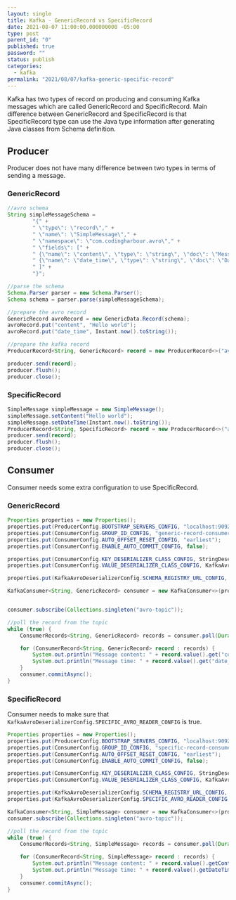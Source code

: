 ```yaml
---
layout: single
title: Kafka - GenericRecord vs SpecificRecord
date: 2021-08-07 11:00:00.000000000 -05:00
type: post
parent_id: "0"
published: true
password: ""
status: publish
categories:
  - kafka
permalink: "2021/08/07/kafka-generic-specific-record"
---
```


Kafka has two types of record on producing and consuming Kafka messages which are called GenericRecord and SpecificRecord.
Main difference between GenericRecord and SpecificRecord is that SpecificRecord type can use the Java type information after generating Java classes from Schema definition.

## Producer

Producer does not have many difference between two types in terms of sending a message.

### GenericRecord

```java
//avro schema
String simpleMessageSchema =
        "{" +
        " \"type\": \"record\"," +
        " \"name\": \"SimpleMessage\"," +
        " \"namespace\": \"com.codingharbour.avro\"," +
        " \"fields\": [" +
        " {\"name\": \"content\", \"type\": \"string\", \"doc\": \"Message content\"}," +
        " {\"name\": \"date_time\", \"type\": \"string\", \"doc\": \"Datetime when the message\"}" +
        " ]" +
        "}";

//parse the schema
Schema.Parser parser = new Schema.Parser();
Schema schema = parser.parse(simpleMessageSchema);

//prepare the avro record
GenericRecord avroRecord = new GenericData.Record(schema);
avroRecord.put("content", "Hello world");
avroRecord.put("date_time", Instant.now().toString());

//prepare the kafka record
ProducerRecord<String, GenericRecord> record = new ProducerRecord<>("avro-topic", null, avroRecord);

producer.send(record);
producer.flush();
producer.close();
```

### SpecificRecord

```java
SimpleMessage simpleMessage = new SimpleMessage();
simpleMessage.setContent("Hello world");
simpleMessage.setDateTime(Instant.now().toString());
ProducerRecord<String, SpecificRecord> record = new ProducerRecord<>("avro-topic", null, simpleMessage);
producer.send(record);
producer.flush();
producer.close();

```

## Consumer

Consumer needs some extra configuration to use SpecificRecord.

### GenericRecord

```java
Properties properties = new Properties();
properties.put(ProducerConfig.BOOTSTRAP_SERVERS_CONFIG, "localhost:9092");
properties.put(ConsumerConfig.GROUP_ID_CONFIG, "generic-record-consumer-group");
properties.put(ConsumerConfig.AUTO_OFFSET_RESET_CONFIG, "earliest");
properties.put(ConsumerConfig.ENABLE_AUTO_COMMIT_CONFIG, false);

properties.put(ConsumerConfig.KEY_DESERIALIZER_CLASS_CONFIG, StringDeserializer.class);
properties.put(ConsumerConfig.VALUE_DESERIALIZER_CLASS_CONFIG, KafkaAvroDeserializer.class);

properties.put(KafkaAvroDeserializerConfig.SCHEMA_REGISTRY_URL_CONFIG, "http://localhost:8081");

KafkaConsumer<String, GenericRecord> consumer = new KafkaConsumer<>(properties);


consumer.subscribe(Collections.singleton("avro-topic"));

//poll the record from the topic
while (true) {
    ConsumerRecords<String, GenericRecord> records = consumer.poll(Duration.ofMillis(100));

    for (ConsumerRecord<String, GenericRecord> record : records) {
        System.out.println("Message content: " + record.value().get("content"));
        System.out.println("Message time: " + record.value().get("date_time"));
    }
    consumer.commitAsync();
}

```

### SpecificRecord

Consumer needs to make sure that `KafkaAvroDeserializerConfig.SPECIFIC_AVRO_READER_CONFIG` is true.

```java
Properties properties = new Properties();
properties.put(ProducerConfig.BOOTSTRAP_SERVERS_CONFIG, "localhost:9092");
properties.put(ConsumerConfig.GROUP_ID_CONFIG, "specific-record-consumer-group");
properties.put(ConsumerConfig.AUTO_OFFSET_RESET_CONFIG, "earliest");
properties.put(ConsumerConfig.ENABLE_AUTO_COMMIT_CONFIG, false);

properties.put(ConsumerConfig.KEY_DESERIALIZER_CLASS_CONFIG, StringDeserializer.class);
properties.put(ConsumerConfig.VALUE_DESERIALIZER_CLASS_CONFIG, KafkaAvroDeserializer.class);

properties.put(KafkaAvroDeserializerConfig.SCHEMA_REGISTRY_URL_CONFIG, "http://localhost:8081");
properties.put(KafkaAvroDeserializerConfig.SPECIFIC_AVRO_READER_CONFIG, true); //ensures records are properly converted

KafkaConsumer<String, SimpleMessage> consumer = new KafkaConsumer<>(properties);
consumer.subscribe(Collections.singleton("avro-topic"));

//poll the record from the topic
while (true) {
    ConsumerRecords<String, SimpleMessage> records = consumer.poll(Duration.ofMillis(100));

    for (ConsumerRecord<String, SimpleMessage> record : records) {
        System.out.println("Message content: " + record.value().getContent()); //1
        System.out.println("Message time: " + record.value().getDateTime()); //2
    }
    consumer.commitAsync();
}

```

